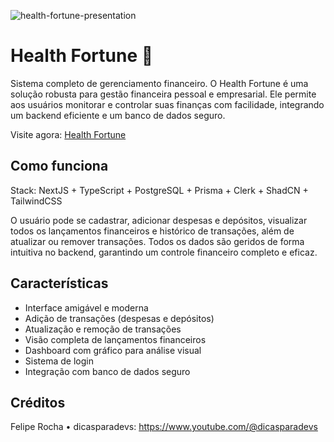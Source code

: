 ![health-fortune-presentation](https://github.com/user-attachments/assets/e07d7faa-9218-41b6-8f98-f100e873a4cb)
# Health Fortune 💸

Sistema completo de gerenciamento financeiro. O Health Fortune é uma solução robusta para gestão financeira pessoal e empresarial. Ele permite aos usuários monitorar e controlar suas finanças com facilidade, integrando um backend eficiente e um banco de dados seguro.

Visite agora: [Health Fortune](https://health-fortune.vercel.app/)

## Como funciona

Stack: NextJS + TypeScript + PostgreSQL + Prisma + Clerk + ShadCN + TailwindCSS

O usuário pode se cadastrar, adicionar despesas e depósitos, visualizar todos os lançamentos financeiros e histórico de transações, além de atualizar ou remover transações. Todos os dados são geridos de forma intuitiva no backend, garantindo um controle financeiro completo e eficaz.

## Características

- Interface amigável e moderna
- Adição de transações (despesas e depósitos)
- Atualização e remoção de transações
- Visão completa de lançamentos financeiros
- Dashboard com gráfico para análise visual
- Sistema de login
- Integração com banco de dados seguro

## Créditos

Felipe Rocha • dicasparadevs:
https://www.youtube.com/@dicasparadevs
